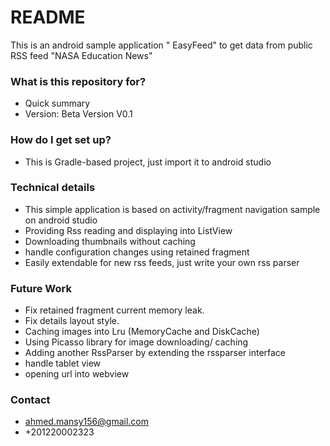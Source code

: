 # README #

This is an android sample application " EasyFeed" to get data from public RSS feed "NASA Education News"

### What is this repository for? ###

* Quick summary
* Version: Beta Version V0.1

### How do I get set up? ###

* This is Gradle-based project, just import it to android studio

### Technical details ###

* This simple application is based on activity/fragment navigation sample on android studio
* Providing Rss reading and displaying into ListView
* Downloading thumbnails without caching
* handle configuration changes using retained fragment
* Easily extendable for new rss feeds, just write your own rss parser


### Future Work ###

* Fix retained fragment current memory leak.
* Fix details layout style.
* Caching images into Lru (MemoryCache and DiskCache)
* Using Picasso library for image downloading/ caching
* Adding another RssParser by extending the rssparser interface
* handle tablet view
* opening url into webview


### Contact ###
* ahmed.mansy156@gmail.com
* +201220002323
